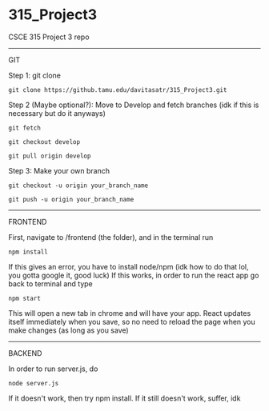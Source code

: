 # 315_Project3
CSCE 315 Project 3 repo




----------------------
GIT

Step 1: git clone

    git clone https://github.tamu.edu/davitasatr/315_Project3.git

Step 2 (Maybe optional?): Move to Develop and fetch branches (idk if this is necessary but do it anyways)

    git fetch
    
    git checkout develop

    git pull origin develop


Step 3: Make your own branch

    git checkout -u origin your_branch_name

    git push -u origin your_branch_name

----------------------
FRONTEND

First, navigate to /frontend (the folder), and in the terminal run

    npm install

If this gives an error, you have to install node/npm (idk how to do that lol, you gotta google it, good luck)
If this works, in order to run the react app go back to terminal and type

    npm start

This will open a new tab in chrome and will have your app.
React updates itself immediately when you save, so no need to reload the page when you make changes (as long as you save)


----------------------
BACKEND

In order to run server.js, do

    node server.js

If it doesn't work, then try npm install. If it still doesn't work, suffer, idk